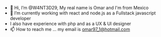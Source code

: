 - 👋 Hi, I’m @W4NT3D29, My real name is Omar and I'm from Mexico
- 🌱 I’m currently working with react and node.js as a Fullstack javascript developer
- I also have experience with php and as a UX & UI designer
- 📫 How to reach me ... my email is omar97_1@hotmail.com

<!---
W4NT3D29/W4NT3D29 is a ✨ special ✨ repository because its `README.md` (this file) appears on your GitHub profile.
You can click the Preview link to take a look at your changes.
--->
